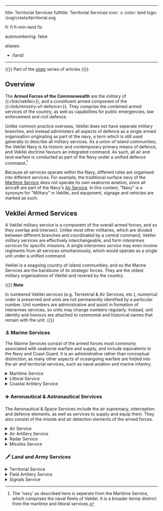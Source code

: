   ---
title: Territorial Services
fulltitle: Territorial Services
icon: ⚔️
color: land
logo: /svg/crests/territorial.svg

fi: fi fi-min-land fis

autonumbering: false

aliases:
- /land/
---
{{<note series>}}
 Part of the *[state](/state/)* series of articles
{{</note>}}

## Overview

The <span class="fi fi-min-defence fis"></span> **Armed Forces of the Commonwealth** are the military of {{<link/vekllei>}}, and a constituent armed component of the {{<link/ministry-of-defence>}}. They comprise the combined armed services of the country, as well as capabilities for public emergencies, law enforcement and civil defence.

Unlike common practice overseas, Vekllei does not have seperate military branches, and instead administers all aspects of defence as a single armed organisation originating as part of the navy, a term which is still used generally to describe all military services. As a union of island communities, the Vekllei Navy is its historic and contemporary primary means of defence, and Vekllei doctrine favours an integrated command. As such, all air and land warfare is conducted as part of the Navy under a unified defence command.[^navy]

Because all services operate within the Navy, different roles are organised into different services. For example, the traditional surface navy of the [Maritime Service](#maritime-service) does not operate its own seaborne aviation, since all aircraft are part of the Navy's [Air Service](#air-service). In this context, "Navy" is a synonym for "Military" in Vekllei, and equipment, signage and vehicles are marked as such.

## Vekllei Armed Services

A Vekllei military service is a component of the overall armed forces, and so they overlap and intersect. Unlike most other militaries, which are divided between different branches and coordinated by a central command, Vekllei military services are effectively interchangeable, and form *interarmes services* for specific missions. A single *interarmes service* may even involve regiments from all services simultaneously, which would operate as a single unit under a unified command.

Vekllei is a seagoing country of island communities, and so the Marine Services are the backbone of its strategic forces. They are the oldest military organisations of Vekllei and revered by the country.

{{<note link>}}
**Note**

In numbered Vekllei services (e.g. Terrestrial & Air Services, etc.), numerical order is preserved and units are not permanently identified by a particular number. Unit numbers are administrative and assist in formation of interarmes services, so units may change numbers regularly. Instead, unit identity and honours are attached to ceremonial and historical names that remain with the unit.
{{</note>}}

### <span class="navicon">⚓️</span> Marine Services

The Marine Services consist of the armed forces most commonly associated with seaborne warfare and supply, and include equivalents to the Navy and Coast Guard. It is an administrative rather than conceptual distinction, as many other aspects of oceangoing warfare are folded into the air and territorial services, such as naval aviation and marine infantry.

<details>
<summary>Maritime Service</summary>

The **Maritime Service** (the **Navy** or *Navy of the Public*) is the traditional naval warfare component of the Vekllei military and consists of its surface ships and submarines. It comprises three fleets and an auxiliary service, that functions similarly to a republican or federal militia.

<details>
<summary>Commonwealth Fleet</summary>

The Commonwealth Fleet (*Sovereign/Federal Fleet*) of the Vekllei Maritime Service is the largest naval formation in Vekllei and is tasked with defence of the country's central corridor, a triangular area with points in {{<link/oslola>}}, {{<link/costa-verde>}} and {{<link/summers>}}. It is

* 5 Aircraft Carriers
	* 1 Supercarrier (flagship *CVN Veletia*)
	* 2 Fleet Carriers ([*Volcanic*](/volcanic-class/)-class)
	* 2 Helicopter Carriers
* 1 Battleship (*Federal*-class *CVN Commonwealth*)
* 3 Battlecruisers
* 12 Cruisers
	* 2 Scout Cruisers
	* 2 Torpedo Cruisers
	* 6 Missile Cruisers ([*Nike*](/nike-class/)-class)
	* 2 Aircraft Cruisers ([*Prosperity*](/prosperity-class/)-class)
* 28 Destroyers
	* 6 Minelayers/Minesweepers ([*Hera*](/hera-class/)-class)
	* 20 Fleet Air Escort Destroyers ([*Baker*](/baker-class/) and [*Swordfish*](/swordfish-class/)-classes)
    * 2 Submarine Chaser Destroyers ([*Palm*](/palm-class/)-class)
* 32 Corvettes
* 8 Attack Submarines ([*Capricorn*](/capricorn-class/)-class)
</details>

<details>
<summary>Home Fleet (Auxiliary)</summary>

The Home Fleet (also *Auxiliary Fleet*) of the Commonwealth Maritime Service is an auxiliary fleet stationed across the 70 island city-states that make up the country. Each Vekllei city-state serves as a home port to a particular frigate. While they serve a ceremonial role, they are active warships that perform littoral maritime security duties and can be federalised into other fleets as necessary. The Home Fleet also consists of vessels with a multi-fleet or multipurpose role, and can be reassigned to other fleets as required.

* 82 Frigates
	* 70 [Aurora-Class Republic Warships](/stories/frigate/)
	* 5 Air Scout Frigates
	* 4 Anti-Submarine Warfare Frigates
	* 3 Guided Missile Frigates
* 2 Submarine Rescue Ships
* 4 Assault Ships
* 28 Landing Craft Vessels
* 1 Crane Ship
* 2 Minelayers
* 6 Minehunters
* 4 Naval Yachts
* 3 Amenities Ship
* 2 Ammunition Ship
* 2 Floating Dock
* 1 Troopship (+ 4 Auxiliary)
* 6 Naval Yachts
* 4 Accomodation Ships
* 2 Dispatch Ships
* 4 Nuclear Replenishment Ships
* 2 Replenishment Oilers
* 4 Gunboats
</details>

<details>
<summary>Arctic Fleet</summary>

* 1 Fleet Carrier
* 1 Battlecruiser
* 6 Cruisers
	* 4 Nuclear Icebreaker Cruisers
	* 2 Aircraft Cruisers ([*Prosperity*](/prosperity-class/)-class)
* 8 Destroyers
	* 4 Fleet Air Escort Destroyers ([*Baker*](/baker-class/)-class)
	* 3 Missile Destroyers
	* 1 Arsenal Destroyer
* 2 Patrol Boats
* 3 Attack Submarines
</details>

<details>
<summary>Antarctic Fleet</summary>

* 1 Fleet Carrier
* 1 Battlecruiser
* 4 Cruisers
	* 2 Nuclear Icebreaker Cruisers
	* 2 Aircraft Cruisers ([*Prosperity*](/prosperity-class/)-class)
* 12 Destroyers
	* 8 Fleet Air Escort Destroyers ([*Baker*](/baker-class/) and [*Swordfish*](/swordfish-class/)-classes)
	* 2 Missile Destroyers
	* 2 Arsenal Destroyer
* 2 Patrol Boats
* 2 Attack Submarines
</details>

<details>
<summary>Missile Fleet</summary>

* 2 Arsenal Ships
* 6 Ballistic Missile Submarines ([*Mantle*](/mantle-class/)-class)
</details>
</details>

<details>
<summary>Littoral Service</summary>

The **Littoral Service** (the *Coast Guard* or *Navy of the Parliament*) is the maritime security component of the Vekllei military. It provides customs, policing and search and rescue services for Vekllei's territorial waters and exclusive economic zones, though it frequently patrols international waters in the Atlantic.

The Littoral Service has 12 commands across the Atlantic, Arctic, Antarctic and Caribbean Oceans, including the entirety of the Vekllei exclusive economic zone and territorial waters.

**Customs Cutters**
* 6 Frigate Customs Cutters
* 20 Medium Customs Cutters
* 20 Fast Response Customs Hydrofoils
* 2 Air Cutters
* 12 Coastal Patrol Vessels
* 8 Search and Rescue Vessels
* 8 Fast Patrol Boats
* 16 Hovercraft Cutters

**Utility Vessels**
* 4 Seagoing Buoy Tenders
* 10 Coastal Buoy Tenders
* 4 Coastal Construction Tenders
* 5 River Tenders
* 1 Large Ocean Tugboat
* 2 Medium Ocean Tugboats
* 10 Harbour Tugboats

**Icebreakers**
* 4 Heavy Icebreakers ({{<link/sude>}} {{<link/oslola>}} {{<link/helvasia>}} {{<link/falklands>}})
* 1 Ice-strengthened Oiler

**Survey & Auxiliary Ships**
* 2 Hydrographic Survey Ships
</details>

<details>
<summary>Coastal Artillery Service</summary>

The Coastal Artillery Service provides coastal fortification and defence for Vekllei republics, including counter-battery fire, raiding, and ship boarding.

</details>


### <span class="navicon">✈️</span> Aeronautical & Astronautical Services

The Aeronautical & Space Services include the air supremacy, interception and defence elements, as well as services to supply and equip them. They also consist of the missile and air detection elements of the armed forces.

<details>
<summary>Air Service</summary>

The **Air Service** conducts aerial warfare in {{<link/vekllei>}}. It consists of three commands that specialise in different aspects of air support and supremacy. The Air Service is also a major contributor to other services, since marine and territorial doctrines depend heavily on the air service for their combat capability, combat support, transport, logistics and reconnaissance.

Vekllei has a rapid air-mobile posture across its armed forces, which is facilitated by the relative size and availability of its air service. It is also the only service in which women are a majority of participants in combat, since female pilots contribute just over 52% of its servicemen.

**Structure**

There are three commands in the Air Service, which in the secular Vekllei tradition have specific and exclusive functions. The Air Combat Command comprises all primary offensive squadrons including fighters, helicopters and scouts. The Air Auxiliary Command comprises miscellaneous aviation including search and rescue, training and replenishment. The Air Transport Command provides transport for both logistics and combat organisations.

<details>
<summary>Air Combat Command</summary>

The *Air Combat Command* (ACC) provides aircraft and crew for combat air services, including both land and seaborne aviation. The vast majority of these are variants of the [No. 8 Casemate](/stories/casemate) fighter jet.

* **No. 1 Aerocombat Wing**
  <br>
  The No. 1 AC Wing comprises the primary interceptor and air superiority squadrons of the Air Service.
  * No. 1-8 Fighter Squadrons
* **No. 2 Aerocombat Wing**
  * No. 9-16 Fighter Squadrons
* **No. 3 Aeroweapons Wing**
  <br>
  The Aeroweapons Wing consists of the attack helicopter and helijets squadrons of the Air Service, which are organised with Aeroscouts and Aerorifles to produce air-mobile platoons.
  * No. 17-20 Aeroweapons Squadrons
* **No. 4 Aeroscouts Wing**
  <br>
  The Aeroscouts Wing provides reconnaissance services to the Territorial Service and the interarmes air-mobile platoons.
  * No. 21-24 Aeroscouts Squadrons
* **No. 5 Aeromarine Wing** <span class="hollowtag">Commonwealth Fleet</span>
  <br>
  The No. 5 Aeromarine Wing provides equipment and crew for the Commonwealth Fleet, and comprises the largest naval aviation force in the Air Service.
  * No. 25-31 Marine Squadrons
* **No. 6 Aeromarine Wing** <span class="hollowtag">Commonwealth Fleet</span>
  * No. 32-33 Marine Squadrons
* **No. 7 Aeromarine Wing** <span class="hollowtag">Arctic Fleet</span>
  * No. 34-35 Marine Squadrons
* **No. 8 Aeromarine Wing**  <span class="hollowtag">Antarctic Fleet</span>
  * No. 36-37 Marine Squadrons
* **No. 9 Aeromarine Helicopters Wing**
  <br>
  The No. 9 MHW comprises the bulk of maritime rotary-wing and helijet aircraft, and are located across fleets and naval bases as required. Aeromarine squadrons may be subdivided into Aeromarine sections depending on the needs of the [Maritime Service](#maritime-service).
  * No. 38-41 Marine Squadrons
* **No. 10 Aerordnance Wing**
  <br>
  The No. 10 Bombing Wing comprises the strategic bombing aircraft in Vekllei.
  * No. 42-45 Bombing Squadrons
</details>

<details>
<summary>Air Auxiliary Command</summary>

The *Air Auxiliary Command* (AAC) includes aircraft types not directly associated with other command roles, and encompasses different kinds of aircraft in a support (auxiliary) role.

* **No. 1 Aeroxiliary Wing**
  <br>
 No. 1 AA Wing provides maritime patrol services to the Air Service as well as the [Maritime](#maritime-service) and [Littoral](#littoral-service) Services. No. 1 Squadron is assigned to the Commonwealth Fleet.
  * No. 1 Maritime Patrol Squadron <span class="hollowtag">Commonwealth Fleet</span>
  * No. 2 Search & Rescue Squadron
  * No. 3 Air Firefighting Squadron
* **No. 2 Aeroxiliary Wing**
  * No. 4-6 Maritime Patrol Squadrons
* **No. 3 Air Training Wing**
  <br>
  The Air Training Wing has two squadrons in the Virgin and Oslolan republics, and trains pilots for the Air Service.
  * No. 1-2 Air Training Squadrons
* **No. 4 Air Replenishment Wing**
  * No. 1-2 Air Replenishment Squadrons
</details>

<details>
<summary>Air Transport Command</summary>

The *Air Transport Command* (ATC) supports other services, particularly the Territorial Service, and provides air mobility to Rifles regiments as part of its flexible and rapid-manoeuvre doctrine. When mounted in helicopters and helijets, Rifles regiments are known as Aerorifles, and combine with the crew and equipment of an Aerorifles squadron to form a complete air-mobile platoon.

* **No. 1 Aerotransport Wing**
  <br>
  The No. 1 Transport Wing services the transport aircraft fleet. No. 1 & 2 Squadrons are land-based and 3 & 4 specialise in maritime transport, and include flying boats.
  * No. 1 Aerotransport Squadron (Government)
  * No. 2-3 Aerotransport Squadron (Strategic Airlift)
  * No. 4 Aerotransport Squadron (Tactical Airlift)
* **No. 2 Aerorifles Wing**
  <br>
  The Aerorifles are the aircraft and crew component of an interarmes air-mobile platoon, and transport individual infantry regiments.
  * No. 5-8 Aerorifles Squadrons
* **No. 3 Aerorifles Wing**
  * No. 9-12 Aerorifles Squadrons
* **No. 4 Aerorifles Wing**
  * No. 13-16 Aerorifles Squadrons
</details>

**Equipment**

Vekllei aircraft are primarily designed and manufactured domestically, and use mostly nuclear propulsion. Efforts to streamline and simplify inventory in recent years have reduced the overall types of aircraft in service.

<details>
<summary>Air Service Aircraft</summary>

**Combat Aircraft**
* 210 No. 8 Casemate Atomic Fighters
* 33 No. 7 Demon Atomic Fighters

**Bombers**
* 22 Strategic Bombers
* 16 Medium Bombers

**Maritime and Patrol Aircraft**
* 16 Long Range Search & Rescue Turboprop Aircraft
* 4 Search & Rescue Flying Boats
* 2 Heavy-lift Search & Rescue Aircraft
* 50 Seagoing Utility Helicopters
* 4 Ground Effect Combat Aircraft

**Tanker Aircraft**
* 1 Nuclear Replenishment Aircraft
* 2 Airborne Fuel Replenishment Aircraft

**Transport Aircraft**
* 27 Heavy Transport Aircraft
* 22 Medium Transport Aircraft
* 18 VIP Transport
* 24 Strategic Airlifter
* 12 Tactical Airlifter
* 4 Ground Effect Heavy Airlifters

**Helicopters**
* 42 Attack Helicopters
* 52 Scout Helicopters
* 40 Heavy-lift/Utility
* 20 Anti-Submarine Warfare/Search and Rescue
* 10 Transport/Utility
* 60 Transport/Utility
* 50 Medium-lift/Utility

**Trainer Aircraft**
* 20 Primary Trainer Aircraft
* 15 Training Helicopters
</details>
</details>

<details>
<summary>Air Artillery Service</summary>

The Air Artillery Service provides air defence in {{<link/vekllei>}}. It operates a variety of emplacements and point defences as part of Vekllei concentric air defence doctrine, but its primary force consists of mobile anti-air and flak systems.

<details>
  <summary>Air Artillery Command Structure</summary>

The *Air Artillery Command* (ATC) consists of

* **No. 1-6 Air Artillery Regiments**
  <br>
  The No. 1 Air Artillery Regiment

</details>

<details>
  <summary>Air Artillery Service Equipment</summary>

**Missile Systems**
* 25 No. 8 Javelin (Truck)
* 25 Truck
* 15 Trailer
* 1200 missile platform
* 12 Tracked Carriers

**Man-Portable & AA Guns**
* 120 guns
* 1000 missiles
* 1500 missiles
</details>
</details>

<details>
<summary>Radar Service</summary>

<details>
<summary>Radar Service Equipment</summary>

**Radar Systems**
* 5 Aerostat Radar Surveillance Balloons
* 40 Portable Search Target Acquisition Radar
* 12 Ground Active Electronically Scanned Array
* 4 Medium Array
* 40 Counter-battery Radar
* 20 Giraffe Array

**Radar Jamming Aircraft**
* 8 Radar Jamming Aircraft
</details>
</details>

<details>
<summary>Missiles Service</summary>

The **Missiles Service** is the tactical and strategic missile defence organisation of the military. They operate mostly from ground sites across the country, located mostly on isolated islands or in the Arctic. They also operate some rail-mounted launch systems that are stationed deep inside tunnels.

<details>
<summary>Missiles Service Equipment</summary>

**Ballistic Missiles**
* Estimated 16 No. 3 ICBMs
* Estimated 40 No. 6 IRBMs
* Estimated 26 No. 6 SRBMs
* Estimated 100 No. 2 SLAM Cruise Missiles

**Trucks & Cars**
* 80 Multi-Purpose Utility Vehicle
* 12 Military Truck
</details>
</details>

### <span class="navicon">🗡️</span> Land and Army Services

<details>
<summary>Territorial Service</summary>

The Vekllei **Territorial Service** is the closest component to a conventional army in the Vekllei armed forces, and comprises the majority of its professional fighting force. All Rifles regiments are trained as marine infantry, and Vekllei does not maintain dedicated marine regiments. All Territorial regiments are a part of the [Commonwealth Guard](#commonwealth-guard) and are federalised the same way, but are distinguished by their professional service and expeditionary posture.

In Vekllei, military units are roughly organised as 'regiments' of 1,000 men and 'sections' of 100.

**Organisation**

Vekllei has a professional combat army of around 45,000 soldiers, 6,000 of which are commandos that suit its expeditionary and interventionist strategic posture.

Including the Guards and Popular Guards, which serve roles as reservists and partisan militias respectively, that number exceeds a million during wartime.

<details>
  <summary>Commonwealth Rifles</summary>

Rifles regiments consist of 1,000 men, and can be assembled into larger divisional units. Regiment numbers are administrative only and so can change, and regiments are identified with inherited names with honours instead. All Rifles servicemen are also part of a Guards regiment as per the Vekllei federal militia system. Rifles are mechanised with armoured cars.

Policy is to have a standing army 35,000 strong, but Rifles regiments are activated as they are combat-ready, and so the 19th and 20th are often deactivated between training.

* **Rifles Regiments**
  * 1st-20th Rifles Regiments
* **Aerorifles Regiments**
  * 21st-24th Aerorifles Regiments
* **Marine Rifles Regiments**
  * 25th-32nd Marine Rifles Regiments
* **Special Warfare Regiments**
  * 33rd Chemical Regiment
  * 34th Nuclear Regiment
* **Armoured Rifles Regiments**
  <br>
  The Armoured Rifles are mechanised with infantry fighting vehicles and function as shock infantry.
  * 35th-36th Armoured Rifles Regiments
</details>

<details>
  <summary>Commonwealth Commandos</summary>

 Commandos in Vekllei are highly trained, professional soldiers with an expeditionary character. While often trained for remote and tactical combat, they are also commonly used to lead interarmes services that include regular rifle infantry.

  The 1st-3rd commandos include regional special forces sections for polar, equatorial and lunar warfare. The 6th specialises in unconventional and psychological warfare.

* **Commandos Regiments**
  * 1st-3rd Commandos Regiments
  * 4th Airborne Commandos Regiment
  * 5th Marine Commandos Regiment
  * 6th Special Activities Regiment
</details>

<details>
  <summary>Commonwealth Javelins</summary>

  Javelin regiments are the Vekllei name for armoured units, and represent the bulk main battle tank force. They are designed to operate with rifles regiments in interarmes formations.

**Javelin Regiments**
* 1st-2nd Javelin Regiments
* 3rd Javelin Scouts Regiment

</details>

<details>
  <summary>Commonwealth Federal Components</summary>

Commonwealth components are the federal militia and primary reserve force of the Territorial Services. It is federalised by default, and contributes its servicemen for the Rifles and other territorial regiments. As such, all Territorial servicemen are part of a Commonwealth Guards regiment, but in regular service are assigned to active units in other services. Only reservists, trainees and officers remained attached to the Guard while it is federalised.

Guards units are numbered in context to their home [republic](/republics/), i.e. {{<link/oslola>}} has Guards regiments numbering 1st-12th.
</details>

<details>
  <summary>Commonwealth Popular Guards</summary>

The Popular Guards are the volunteer militia groups found across the country. They reflect the Vekllei concept of the citizen-soldier, and are distinct from regular guards/reservists by their level of training and organisation. They are strictly volunteer, and are raised and organised by gendarmes of the {{<link/parliament-police>}}. They number perhaps a million if mobilised totally, and would function as a saboteur and partisan force in the event of war.
</details>

<details>
  <summary>Commonwealth Security Service</summary>

The Commonwealth Security Service is the military police of the territorial service, and primarily provides base security, military intelligence and policing for enlisted servicemen.

**Security Service Regiments**
* 1st Parliamentary Security Regiment
* 2nd Industrial Security Regiment, {{<link/ministry-of-light-and-water>}}
* 3rd-4th Security Regiments
* 5th-6th Strategic Security Regiments
* 7th Security Intelligence Regiment
</details>

<details>
<summary>Commonwealth Patrol Service</summary>

The Patrol Service is the armed border guard of Vekllei. While all Vekllei borders are found at sea and involve the Littoral Service, the Patrol Service provides onshore security and policing.

Although the service is organised into regiments, their formations are better reflected by their regional sections.

**Patrol Service Regiments**
* 1st-8th Patrol Regiments
</details>

**Equipment**
<details>
<summary>Territorial Service Equipment</summary>

##### Main Battle Tanks
* 310 No. 4 Sekhmet MBT
* 21 No. 3 Ordoria MBT

##### Infantry Fighting Vehicles
* 300 Combat Reconnaissance Vehicles (ASLAV)
* 1600 Infantry Fighting Vehicles

##### Armoured Personnel Carriers
* 3500 Armoured Personnel Carriers (Commandos)
* 1400 Tracked APCs
* 800 Amphibious Armoured Vehicles
* 600 Armoured All-Terrain Carriers
* 460 Armoured Cars

##### Watercraft
* 30 Amphibious Cargo Vehicles
* 24 Mechanised Landing Craft

##### Trucks & Cars
* 3,600 Multi-Purpose Utility Vehicle
* 3,560 Military Truck
* 30 High-Mobility Transporters


##### Mine-Resistant and Ambush Vehicles
* 240 Protected Combat Support Vehicle
* 180 Armoured Personnel Support Vehicle

##### Engineering Vehicles
* 30 Armoured Combat Engineering Vehicles
* 80 Combat Recovery Vehicles
* 20 Vehicle-Launched Bridges
* 72 Armoured Tractors
* 15 Amphibious Bridging Vehicles
* 6 Demining Vehicles
* 12 Mine Detection Vehicles
* 20 Bulldozers
* 8 Backhoe Loaders
</details>
</details>

<details>
<summary>Field Artillery Service</summary>

<details>
  <summary>Field Artillery Service Structure</summary>

##### Field Artillery
  * 1st-5th Cannons Regiments
</details>

<details>
<summary>Artillery Service Equipment</summary>

##### Artillery
* 52 Rocket Artillery
* 105 Self-Propelled Artillery
* 120 155mm Towed Howitzer
* 80 105mm Towed Howitzer
* 75 Ceremonial Gun-Howitzer
</details>
</details>

<details>
<summary>Signals Service</summary>

<details>
<summary>Signals Service Equipment</summary>

* 4 Signals Interceptor Aircraft
* 2 Intelligence & Control Aircraft
* 6 Early Warning Aircraft
</details>
</details>

[^navy]: The 'navy' as described here is seperate from the Maritime Service, which comprises the naval fleets of Vekllei. It is a broader termp distinct from the maritime and littoral services.

<style>
  details div {
  padding: 0;
  }
  .hollowtag {
    line-height: .8rem!important;
    padding: 0.1rem 0.25rem;
    border: 1px solid var(--color-gray);
    list-style: none;
    width: fit-content;
    color: var(--color-gray);
    border-radius: 0.25rem;
  }
  h5 {
    font-size: 1.1rem;
  }
</style>